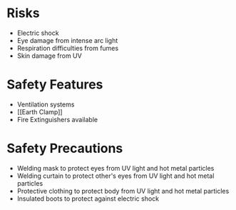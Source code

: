 # Risks
- Electric shock
- Eye damage from intense arc light
- Respiration difficulties from fumes
- Skin damage from UV

# Safety Features
- Ventilation systems
- [[Earth Clamp]]
- Fire Extinguishers available

# Safety Precautions
- Welding mask to protect eyes from UV light and hot metal particles
- Welding curtain to protect other's eyes from UV light and hot metal particles
- Protective clothing to protect body from UV light and hot metal particles
- Insulated boots to protect against electric shock